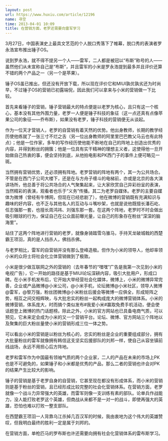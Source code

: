 ```yaml
---
layout: post
url: https://www.huxiu.com/article/12196
name: 寻空
time: 2013-04-01 10:09
title: 在营销方面，老罗还需要向雷军学习
---
```

3月27日，中国表演史上最具文艺范的个人脱口秀落下了帷幕，脱口秀的表演者罗永浩宣布推出锤子OS。

说到罗永浩，就不得不提另一个人——雷军，二人都是被冠以“布斯”称号的人——虽然他们从未宣称自己是“布斯”，并且雷军的小米是罗永浩提到最多并且评价还算不错的两个产品之一（另一个是苹果）。

锤子OS虽已推出，但还没有开放下载，所以现在评价它和MIUI孰优孰劣还为时尚早，不过锤子OS的营销已初露端倪，因此我们可以拿来与小米的营销做一下比较。

首先来看锤子的营销，锤子营销最大的特点便是以老罗为核心，且只有这一个核心，基本没有其他外围力量，老罗一人便是锤子科技的象征（这一点还真有点像苹果公司的象征——乔布斯），如果没有老罗，锤子科技的营销便无从谈起。

作为一位天才营销人，老罗的自营销有着天然的优势。他出身教师，长期的教学经历使他练就了一张三寸不烂之舌（另一位出身教师的阿里里巴巴教父马云也有此特点）；他是一位作家，多年的写作经历使他能不断地在自己的阵地上创造出优秀的内容，并得到粉丝的拥簇；他是一位具有实干精神的理想主义者，这使得他一旦开始做自己热衷的事，便会坚持到底，从他拍电影和PK西门子的事件上便可略见一斑。

当然拥有营销优势，还必须拥有阵地。老罗营销的阵地有两个，其一为公共场合。不管是在西门子公司大楼下，还是在与方舟子缠斗的电梯前，亦或是北京的各大演讲场所，他总善于将公共场合的人气聚集起来，让大家欣赏自己异彩纷呈的表演，当然精彩的表演，观看者也乐于“义务”传播。其二为老罗自媒体。老罗的主要自媒体为微博（曾经有牛博网，但现在已经悲剧了），他在微博的营销既有充满知识与趣味的好内容，也不乏与其他名人的互动与斗嘴吵架，也就是说他既擅长潘石屹、任志强那一套，也擅长周鸿祎、刘强东那一套。在这两个阵地，老罗时不时会做出吸引眼球的行为，保证自己在公众面前曝光量，让自己的形象存在粉丝“深深的脑海里”。

站住了这两个阵地进行营销的老罗，就像身骑踏雪乌骓马，手持天龙破城戟的西楚霸王项羽，真的是人挡杀人，佛挡杀佛。

与老罗相比，雷军的自营销并没有那么登峰造极。但作为小米的领导人，他却率领小米的众将士将社会化立体营销做到了极致。

小米是很少做互联网之外的营销的（去年春节的“嘿嘿”广告是我第一次见到小米的电视广告），它一开始的路径是基于MIUI论坛深耕内容，吸引大批用户，形成口碑。在小米手机发布后，它开始大举经营社会化媒体，微博上，小米的微博异常完善，企业或产品微博@小米公司，@小米手机，论坛微博@小米社区，领导人微博@雷军，@黎万强，粉丝团微博@小米粉丝后援会等微博一应俱全，形成矩阵之势，相互之间交相辉映，与大批忠实的粉丝一起构成庞大的微博营销体系。小米的微博营销，体系庞大，时而搞个类似发布#我爱小米#赢取免费手机活动，便会使话题登上微博的热门话题榜。除此之外，小米的官方网站也已具备电商气质，可以预见，它未来定会成为小米的又一个营销平台。论坛、微博、官方网站三个阵地以及聚集的巨大粉丝量使小米的营销形成三位一体之势。

可以看出小米的营销是以粉丝为核心的，忠实的粉丝是企业的重要组成部分，拥有大批量粉丝的雷军就像拥有韩信这支坚实后援部队的刘邦一样，使自己从容坐镇前线战场，永远不用担心后方阵地。

老罗和雷军作为中国最有领袖气质的两个企业家，二人的产品在未来的市场上PK也是不可避免的，如果锤子和小米都是优秀的产品，那么二者的营销也许会对PK的结果产生比较大的影响。

锤子的营销是基于老罗自身的自营销，它甚至现在都没有形成体系，而小米的营销则是基于粉丝的营销，且已经形成比较完整的社会化营销体系。在营销方面，老罗就像一个战斗力异常强大的英雄，而雷军则像一支训练有素的部队。论单兵作战能力，没人能打败老罗这个英雄，但商战从来都不是一对一的战斗，即使再强大的英雄，恐怕也难以打败一整支部队。

在西楚霸王项羽一人背靠乌江杀掉几百汉军的时候，我由衷地为这个伟大的英雄赞叹，但我明白最终的胜利一定是属于刘邦的。

在营销方面，单枪匹马的罗布斯也许还需要向拥有社会化营销体系的雷布斯学习。

